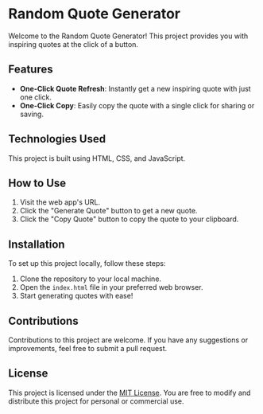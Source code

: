 # Random Quote Generator

Welcome to the Random Quote Generator! This project provides you with inspiring quotes at the click of a button.

## Features

- **One-Click Quote Refresh**: Instantly get a new inspiring quote with just one click.
- **One-Click Copy**: Easily copy the quote with a single click for sharing or saving.

## Technologies Used

This project is built using HTML, CSS, and JavaScript.

## How to Use

1. Visit the web app's URL.
2. Click the "Generate Quote" button to get a new quote.
3. Click the "Copy Quote" button to copy the quote to your clipboard.

## Installation

To set up this project locally, follow these steps:

1. Clone the repository to your local machine.
2. Open the `index.html` file in your preferred web browser.
3. Start generating quotes with ease!

## Contributions

Contributions to this project are welcome. If you have any suggestions or improvements, feel free to submit a pull request.

## License

This project is licensed under the [MIT License](insert-license-url). You are free to modify and distribute this project for personal or commercial use.
